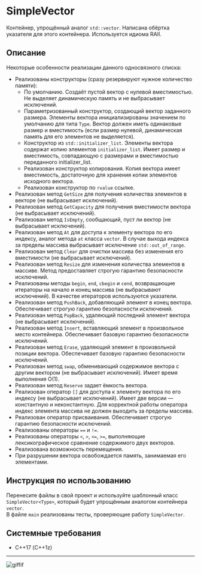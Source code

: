 # SimpleVector
Контейнер, упрощённый аналог `std::vector`. Написана обёртка указателя для этого контейнера. Используется идиома RAII.
## Описание
Некоторые особенности реализации данного односвязного списка:
* Реализованы конструкторы (сразу резервируют нужное количество памяти):
  * По умолчанию. Создаёт пустой вектор с нулевой вместимостью. Не выделяет динамическую память и не выбрасывает исключений.
  * Параметризованный конструктор, создающий вектор заданного размера. Элементы вектора инициализированы значением по умолчанию для типа `Type`. Вектор должен иметь одинаковые размер и вместимость (если размер нулевой, динамическая память для его элементов не выделяется).
  * Конструктор из `std::initializer_list`. Элементы вектора содержат копию элементов `initializer_list`. Имеет размер и вместимость, совпадающую с размерами и вместимостью переданного initializer_list.
  * Реализован конструктор копирования. Копия вектора имеет вместимость, достаточную для хранения копии элементов исходного вектора.
  * Реализован конструктор по `rvalue` ссылке.
* Реализован метод `GetSize` для получения количества элементов в векторе (не выбрасывает исключений).
* Реализован метод `GetCapacity` для получения вместимости вектора (не выбрасывает исключений).
* Реализован метод `IsEmpty`, сообщающий, пуст ли вектор (не выбрасывает исключений).
* Реализован метод `At` для доступа к элементу вектора по его индексу, аналог метода `at` класса `vector`. В случае выхода индекса за пределы массива выбрасывает исключение `std::out_of_range`.
* Реализован метод `Clear` для очистки массива без изменения его вместимости (не выбрасывает исключений).
* Реализован метод `Resize` для изменения количества элементов в массиве. Метод предоставляет строгую гарантию безопасности исключений.
* Реализованы методы `begin`, `end`, `cbegin` и `cend`, возвращающие итераторы на начало и конец массива (не выбрасывают исключений). В качестве итераторов используются указатели.
* Реализован метод `PushBack`, добавляющий элемент в конец вектора. Обеспечивает строгую гарантию безопасности исключений.
* Реализован метод `PopBack`, удаляющий последний элемент вектора (не выбрасывает исключений).
* Реализован метод `Insert`, вставляющий элемент в произвольное место контейнера. Обеспечивает базовую гарантию безопасности исключений.
* Реализован метод `Erase`, удаляющий элемент в произвольной позиции вектора. Обеспечивает базовую гарантию безопасности исключений.
* Реализован метод `swap`, обменивающий содержимое вектора с другим вектором (не выбрасывает исключений). Имеет время выполнения O(1).
* Реализован метод `Reserve` задает ёмкость вектора.
* Реализован оператор `[]` для доступа к элементу вектора по его индексу (не выбрасывает исключений). Имеет две версии — константную и неконстантную. Для корректной работы оператора индекс элемента массива не должен выходить за пределы массива.
* Реализован оператор присваивания. Обеспечивает строгую гарантию безопасности исключений.
* Реализованы операторы `==` и `!=`.
* Реализованы операторы `<`, `>`, `<=`, `>=`, выполняющие лексикографическое сравнение содержимого двух векторов.
* Реализована возможность перемещения.
* При разрушении вектора освобождается память, занимаемая его элементами.
## Инструкция по использованию
Перенесите файлы в свой проект и используйте шаблонный класс `SimpleVector<Type>`, который будет упрощённым аналогом контейнера `vector`.  
В файле `main` реализованы тесты, проверяющие работу `SimpleVector`.
## Системные требования
- С++17 (C++1z)
***
![giffif](https://user-images.githubusercontent.com/93004994/164434944-d2e29257-6f92-4aae-a542-ecb36bd52df1.gif)
